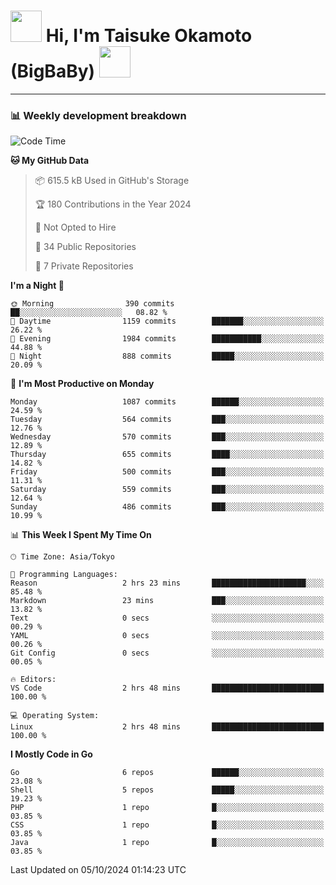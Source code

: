 <!-- Title -->
<h1>
    <img src="https://media.tenor.com/TlyRveJkgo4AAAAi/cloud-cloud-strife.gif" width="50"/> 
    Hi, I'm Taisuke Okamoto (BigBaBy) 
    <img src="https://media.tenor.com/TlyRveJkgo4AAAAi/cloud-cloud-strife.gif" width="50"/>
</h1>

---

<h3> 📊 Weekly development breakdown </h3>
<!-- waka-readme-stats -->

<!--START_SECTION:waka-->
![Code Time](http://img.shields.io/badge/Code%20Time-1%2C835%20hrs%2041%20mins-blue)

**🐱 My GitHub Data** 

> 📦 615.5 kB Used in GitHub's Storage 
 > 
> 🏆 180 Contributions in the Year 2024
 > 
> 🚫 Not Opted to Hire
 > 
> 📜 34 Public Repositories 
 > 
> 🔑 7 Private Repositories 
 > 
**I'm a Night 🦉** 

```text
🌞 Morning                390 commits         ██░░░░░░░░░░░░░░░░░░░░░░░   08.82 % 
🌆 Daytime                1159 commits        ███████░░░░░░░░░░░░░░░░░░   26.22 % 
🌃 Evening                1984 commits        ███████████░░░░░░░░░░░░░░   44.88 % 
🌙 Night                  888 commits         █████░░░░░░░░░░░░░░░░░░░░   20.09 % 
```
📅 **I'm Most Productive on Monday** 

```text
Monday                   1087 commits        ██████░░░░░░░░░░░░░░░░░░░   24.59 % 
Tuesday                  564 commits         ███░░░░░░░░░░░░░░░░░░░░░░   12.76 % 
Wednesday                570 commits         ███░░░░░░░░░░░░░░░░░░░░░░   12.89 % 
Thursday                 655 commits         ████░░░░░░░░░░░░░░░░░░░░░   14.82 % 
Friday                   500 commits         ███░░░░░░░░░░░░░░░░░░░░░░   11.31 % 
Saturday                 559 commits         ███░░░░░░░░░░░░░░░░░░░░░░   12.64 % 
Sunday                   486 commits         ███░░░░░░░░░░░░░░░░░░░░░░   10.99 % 
```


📊 **This Week I Spent My Time On** 

```text
🕑︎ Time Zone: Asia/Tokyo

💬 Programming Languages: 
Reason                   2 hrs 23 mins       █████████████████████░░░░   85.48 % 
Markdown                 23 mins             ███░░░░░░░░░░░░░░░░░░░░░░   13.82 % 
Text                     0 secs              ░░░░░░░░░░░░░░░░░░░░░░░░░   00.29 % 
YAML                     0 secs              ░░░░░░░░░░░░░░░░░░░░░░░░░   00.26 % 
Git Config               0 secs              ░░░░░░░░░░░░░░░░░░░░░░░░░   00.05 % 

🔥 Editors: 
VS Code                  2 hrs 48 mins       █████████████████████████   100.00 % 

💻 Operating System: 
Linux                    2 hrs 48 mins       █████████████████████████   100.00 % 
```

**I Mostly Code in Go** 

```text
Go                       6 repos             ██████░░░░░░░░░░░░░░░░░░░   23.08 % 
Shell                    5 repos             █████░░░░░░░░░░░░░░░░░░░░   19.23 % 
PHP                      1 repo              █░░░░░░░░░░░░░░░░░░░░░░░░   03.85 % 
CSS                      1 repo              █░░░░░░░░░░░░░░░░░░░░░░░░   03.85 % 
Java                     1 repo              █░░░░░░░░░░░░░░░░░░░░░░░░   03.85 % 
```




 Last Updated on 05/10/2024 01:14:23 UTC
<!--END_SECTION:waka-->
